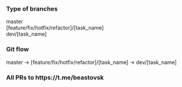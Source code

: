 <h3>Type of branches</h3> 
  master </br>
  [feature/fix/hotfix/refactor]/[task_name] </br>
  dev/[task_name]

<h3>Git flow</h3>
master -> [feature/fix/hotfix/refactor]/[task_name] -> dev/[task_name]

<h3>All PRs to https://t.me/beastovsk</h3>